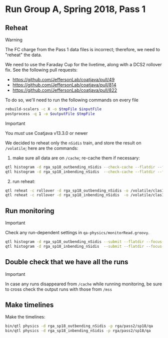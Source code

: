 # Run Group A, Spring 2018, Pass 1

## Reheat

> [!WARNING]
> The FC charge from the Pass 1 data files is incorrect; therefore, we need to "reheat" the data.

We need to use the Faraday Cup for the livetime, along with a DCS2 rollover fix. See the following pull requests:
- https://github.com/JeffersonLab/coatjava/pull/49
- https://github.com/JeffersonLab/coatjava/pull/814
- https://github.com/JeffersonLab/coatjava/pull/822

To do so, we'll need to run the following commands on every file
```bash
rebuild-scalers -c X -o $tmpFile $inputFile
postprocess -q 1 -o $outputFile $tmpFile
```

> [!IMPORTANT]
> You _must_ use Coatjava v13.3.0 or newer

We decided to reheat only the `nSidis` train, and store the result on `/volatile`; here are the commands:

1. make sure all data are on `/cache`; re-cache them if necessary:
```bash
qtl histogram -d rga_sp18_outbending_nSidis --check-cache --flatdir --focus-physics /cache/clas12/rg-a/production/recon/spring2018/10.59gev/torus+1/pass1/dst/train/nSidis
qtl histogram -d rga_sp18_inbending_nSidis  --check-cache --flatdir --focus-physics /cache/clas12/rg-a/production/recon/spring2018/10.59gev/torus-1/pass1/train/nSidis
```

2. run reheat:
```bash
qtl reheat -c rollover -d rga_sp18_outbending_nSidis -o /volatile/clas12/users/$LOGNAME/reheat/rga_sp18_outbending_nSidis -i /cache/clas12/rg-a/production/recon/spring2018/10.59gev/torus+1/pass1/dst/train/nSidis
qtl reheat -c rollover -d rga_sp18_inbending_nSidis  -o /volatile/clas12/users/$LOGNAME/reheat/rga_sp18_inbending_nSidis  -i /cache/clas12/rg-a/production/recon/spring2018/10.59gev/torus-1/pass1/train/nSidis
```

## Run monitoring

> [!IMPORTANT]
> Check any run-dependent settings in `qa-physics/monitorRead.groovy`.

```bash
qtl histogram -d rga_sp18_outbending_nSidis --submit --flatdir --focus-physics /volatile/clas12/users/$LOGNAME/reheat/rga_sp18_outbending_nSidis
qtl histogram -d rga_sp18_inbending_nSidis  --submit --flatdir --focus-physics /volatile/clas12/users/$LOGNAME/reheat/rga_sp18_inbending_nSidis
```

## Double check that we have all the runs

> [!IMPORTANT]
> In case any runs disappeared from `/cache` while running monitoring, be sure to cross check the output
> runs with those from `/mss`

## Make timelines

Make the timelines:
```bash
bin/qtl physics -d rga_sp18_outbending_nSidis -p rga/pass2/sp18/qa
bin/qtl physics -d rga_sp18_inbending_nSidis -p rga/pass2/sp18/qa
```
